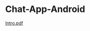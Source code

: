 # Chat-App-Android
[Intro.pdf](https://github.com/piyalsmg/Chat-App-Android/blob/main/IT2015003.pdf)
